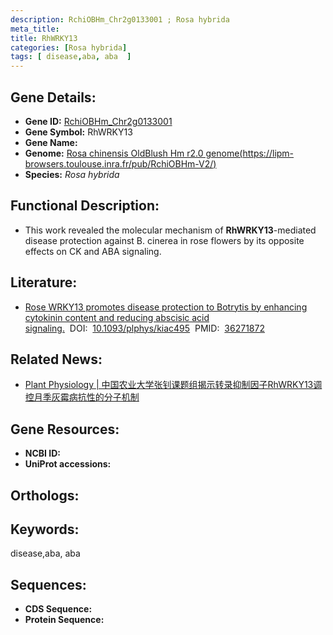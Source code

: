 ```yaml
---
description: RchiOBHm_Chr2g0133001 ; Rosa hybrida
meta_title:
title: RhWRKY13
categories: [Rosa hybrida]
tags: [ disease,aba, aba  ]
---
```


## Gene Details:
- **Gene ID:**	[RchiOBHm_Chr2g0133001]()
- **Gene Symbol:** RhWRKY13
- **Gene Name:** 
- **Genome:** [Rosa chinensis OldBlush Hm r2.0 genome(https://lipm-browsers.toulouse.inra.fr/pub/RchiOBHm-V2/)]()
- **Species:** *Rosa hybrida*

## Functional Description:
   - This work revealed the molecular mechanism of **RhWRKY13**-mediated disease protection against B. cinerea in rose flowers by its opposite effects on CK and ABA signaling.

## Literature:
   - [Rose WRKY13 promotes disease protection to Botrytis by enhancing cytokinin content and reducing abscisic acid signaling.]( https://academic.oup.com/plphys/article/191/1/679/6769906?login=true)&nbsp;&nbsp;DOI:&nbsp;&nbsp;[10.1093/plphys/kiac495](https://academic.oup.com/plphys/article/191/1/679/6769906?login=true)&nbsp;&nbsp;PMID:&nbsp;&nbsp;[36271872](https://pubmed.ncbi.nlm.nih.gov/36271872/)

## Related News:
   - [Plant Physiology | 中国农业大学张钊课题组揭示转录抑制因子RhWRKY13调控月季灰霉病抗性的分子机制](https://mp.weixin.qq.com/s?__biz=Mzg3MDEwNDEyMg==&mid=2247539998&idx=4&sn=d09d045f6f015ab36fd8a0a4fda98521&chksm=ce90f04bf9e7795d6f13695ffc1e6c0562544a730ed62201ca9ddf82753ed2a3249ea55555c1&scene=27#wechat_redirect)

## Gene Resources:
- **NCBI ID:** [](https://www.ncbi.nlm.nih.gov/gene/?term=)
- **UniProt accessions:** [](https://www.uniprot.org/uniprotkb//entry)

## Orthologs:


## Keywords:
disease,aba, aba 

## Sequences:
- **CDS Sequence:**
- **Protein Sequence:**
